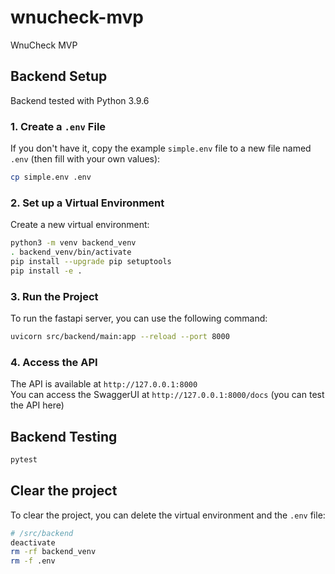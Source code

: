 # wnucheck-mvp
WnuCheck MVP

## Backend Setup

Backend tested with Python 3.9.6

### 1. Create a `.env` File

If you don't have it, copy the example `simple.env` file to a new file named `.env` (then fill with your own values):

```bash
cp simple.env .env
```

### 2. Set up a Virtual Environment

Create a new virtual environment:

```bash
python3 -m venv backend_venv
. backend_venv/bin/activate
pip install --upgrade pip setuptools
pip install -e .
```

### 3. Run the Project

To run the fastapi server, you can use the following command:

```bash
uvicorn src/backend/main:app --reload --port 8000
```

### 4. Access the API

The API is available at `http://127.0.0.1:8000` \
You can access the SwaggerUI at `http://127.0.0.1:8000/docs` (you can test the API here)

## Backend Testing

```bash
pytest
``` 

## Clear the project

To clear the project, you can delete the virtual environment and the `.env` file:

```bash
# /src/backend
deactivate
rm -rf backend_venv
rm -f .env
```
